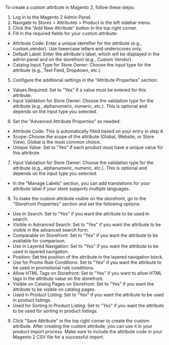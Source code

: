 To create a custom attribute in Magento 2, follow these steps:

1. Log in to the Magento 2 Admin Panel.
2. Navigate to Stores > Attributes > Product in the left sidebar menu.
3. Click the "Add New Attribute" button in the top right corner.
4. Fill in the required fields for your custom attribute:
- Attribute Code: Enter a unique identifier for the attribute (e.g., custom_vendor). Use lowercase letters and underscores only.
- Default Label: Enter the attribute's label, which will be displayed in the admin panel and on the storefront (e.g., Custom Vendor).
- Catalog Input Type for Store Owner: Choose the input type for the attribute (e.g., Text Field, Dropdown, etc.).
5. Configure the additional settings in the "Attribute Properties" section:
- Values Required: Set to "Yes" if a value must be entered for this attribute.
- Input Validation for Store Owner: Choose the validation type for the attribute (e.g., alphanumeric, numeric, etc.). This is optional and depends on the input type you selected.
6. Set the "Advanced Attribute Properties" as needed:
- Attribute Code: This is automatically filled based on your entry in step 4.
- Scope: Choose the scope of the attribute (Global, Website, or Store View). Global is the most common choice.
- Unique Value: Set to "Yes" if each product must have a unique value for this attribute.
7. Input Validation for Store Owner: Choose the validation type for the attribute (e.g., alphanumeric, numeric, etc.). This is optional and depends on the input type you selected.
- In the "Manage Labels" section, you can add translations for your attribute label if your store supports multiple languages.
8. To make the custom attribute visible on the storefront, go to the "Storefront Properties" section and set the following options:
- Use in Search: Set to "Yes" if you want the attribute to be used in search.
- Visible in Advanced Search: Set to "Yes" if you want the attribute to be visible in the advanced search form.
- Comparable on Storefront: Set to "Yes" if you want the attribute to be available for comparison.
- Use in Layered Navigation: Set to "Yes" if you want the attribute to be used in layered navigation.
- Position: Set the position of the attribute in the layered navigation block.
- Use for Promo Rule Conditions: Set to "Yes" if you want the attribute to be used in promotional rule conditions.
- Allow HTML Tags on Storefront: Set to "Yes" if you want to allow HTML tags in the attribute value on the storefront.
- Visible on Catalog Pages on Storefront: Set to "Yes" if you want the attribute to be visible on catalog pages.
- Used in Product Listing: Set to "Yes" if you want the attribute to be used in product listings.
- Used for Sorting in Product Listing: Set to "Yes" if you want the attribute to be used for sorting in product listings.
9. Click "Save Attribute" in the top right corner to create the custom attribute.
After creating the custom attribute, you can use it in your product import process. Make sure to include the attribute code in your Magento 2 CSV file for a successful import.
